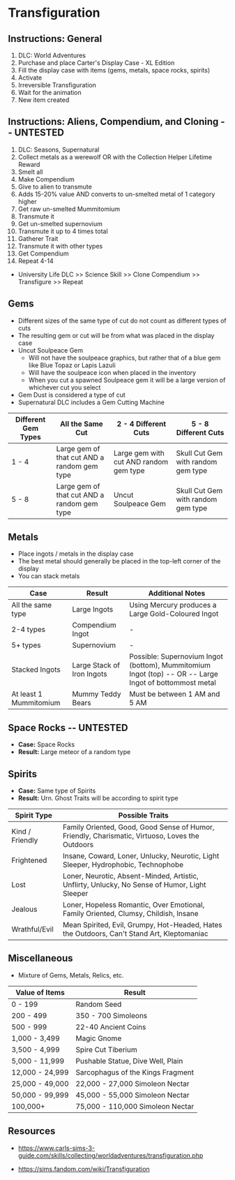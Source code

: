 # Transfiguration

## Instructions: General

1. DLC: World Adventures
2. Purchase and place Carter's Display Case - XL Edition
3. Fill the display case with items (gems, metals, space rocks, spirits)
4. Activate
5. Irreversible Transfiguration
6. Wait for the animation
7. New item created

## Instructions: Aliens, Compendium, and Cloning -- UNTESTED

1. DLC: Seasons, Supernatural
2. Collect metals as a werewolf OR with the Collection Helper Lifetime Reward
3. Smelt all
4. Make Compendium
5. Give to alien to transmute
6. Adds 15-20% value AND converts to un-smelted metal of 1 category higher
7. Get raw un-smelted Mummitomium
8. Transmute it
9. Get un-smelted supernovium
10. Transmute it up to 4 times total
11. Gatherer Trait
12. Transmute it with other types
13. Get Compendium
14. Repeat 4-14

+ University Life DLC >> Science Skill >> Clone Compendium >> Transfigure >> Repeat

## Gems

+ Different sizes of the same type of cut do not count as different types of cuts
+ The resulting gem or cut will be from what was placed in the display case
+ Uncut Soulpeace Gem
  + Will not have the soulpeace graphics, but rather that of a blue gem like Blue Topaz or Lapis Lazuli
  + Will have the soulpeace icon when placed in the inventory
  + When you cut a spawned Soulpeace gem it will be a large version of whichever cut you select
+ Gem Dust is considered a type of cut
+ Supernatural DLC includes a Gem Cutting Machine

|Different Gem Types|All the Same Cut|2 - 4 Different Cuts|5 - 8 Different Cuts|
|---|---|---|---|
|1 - 4|Large gem of that cut AND a random gem type|Large gem with cut AND random gem type|Skull Cut Gem with random gem type|
|5 - 8|Large gem of that cut AND a random gem type|Uncut Soulpeace Gem|Skull Cut Gem with random gem type|

## Metals

+ Place ingots / metals in the display case
+ The best metal should generally be placed in the top-left corner of the display
+ You can stack metals

|Case|Result|Additional Notes|
|---|---|---|
|All the same type|Large Ingots|Using Mercury produces a Large Gold-Coloured Ingot
|2-4 types|Compendium Ingot|-|
|5+ types|Supernovium|-|
|Stacked Ingots|Large Stack of Iron Ingots|Possible: Supernovium Ingot (bottom), Mummitomium Ingot (top) -- OR -- Large Ingot of bottommost metal|
|At least 1 Mummitomium|Mummy Teddy Bears|Must be between 1 AM and 5 AM|

## Space Rocks -- UNTESTED

+ **Case:** Space Rocks
+ **Result:** Large meteor of a random type

## Spirits

+ **Case:** Same type of Spirits
+ **Result:** Urn. Ghost Traits will be according to spirit type

|Spirit Type|Possible Traits|
|---|---|
|Kind / Friendly|Family Oriented, Good, Good Sense of Humor, Friendly, Charismatic, Virtuoso, Loves the Outdoors|
|Frightened|Insane, Coward, Loner, Unlucky, Neurotic, Light Sleeper, Hydrophobic, Technophobe|
|Lost|Loner, Neurotic, Absent-Minded, Artistic, Unflirty, Unlucky, No Sense of Humor, Light Sleeper|
|Jealous|Loner, Hopeless Romantic, Over Emotional, Family Oriented, Clumsy, Childish, Insane|
|Wrathful/Evil|Mean Spirited, Evil, Grumpy, Hot-Headed, Hates the Outdoors, Can't Stand Art, Kleptomaniac|

## Miscellaneous

+ Mixture of Gems, Metals, Relics, etc.

|Value of Items|Result|
|---|---|
|0 - 199|Random Seed|
|200 - 499|350 - 700 Simoleons|
|500 - 999|22-40 Ancient Coins|
|1,000 - 3,499|Magic Gnome|
|3,500 - 4,999|Spire Cut Tiberium|
|5,000 - 11,999|Pushable Statue, Dive Well, Plain |Sarcophagus, Egyptian Sarcophagus, or Sarcophagus of the Kings Fragment|
|12,000 - 24,999|Sarcophagus of the Kings Fragment|
|25,000 - 49,000|22,000 - 27,000 Simoleon Nectar|
|50,000 - 99,999|45,000 - 55,000 Simoleon Nectar|
|100,000+|75,000 - 110,000 Simoleon Nectar|

## Resources

+ https://www.carls-sims-3-guide.com/skills/collecting/worldadventures/transfiguration.php

+ https://sims.fandom.com/wiki/Transfiguration
